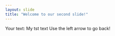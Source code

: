 ```yaml
---
layout: slide
title: "Welcome to our second slide!"
---
```

Your text: My tst text
Use the left arrow to go back!
